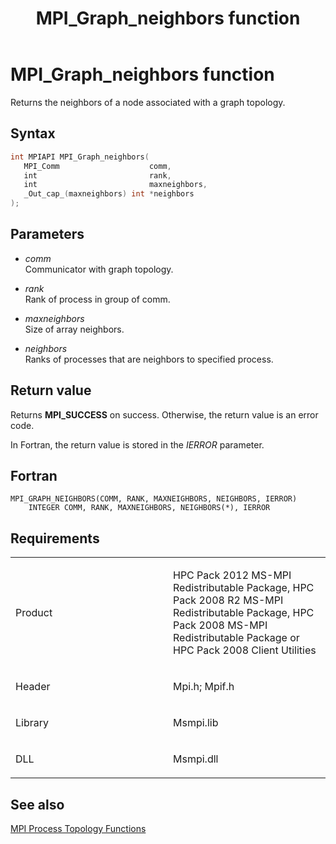 ﻿---
title: MPI_Graph_neighbors function
TOCTitle: MPI_Graph_neighbors function
ms:assetid: 19dc31c9-f9c8-4643-b4ca-8a717d9cc745
ms:mtpsurl: https://msdn.microsoft.com/en-us/library/Dn473388(v=VS.85)
ms:contentKeyID: 59360924
ms.date: 03/28/2018
mtps_version: v=VS.85
f1_keywords:
- MPI_GRAPH_NEIGHBORS
- mpif/MPI_Graph_neighbors
- mpi/MPI_GRAPH_NEIGHBORS
dev_langs:
- C++
- C
---

# MPI\_Graph\_neighbors function

Returns the neighbors of a node associated with a graph topology.

## Syntax

``` c++
int MPIAPI MPI_Graph_neighbors(
   MPI_Comm                    comm,
   int                         rank,
   int                         maxneighbors,
   _Out_cap_(maxneighbors) int *neighbors
);
```

## Parameters

  - *comm*  
    Communicator with graph topology.

  - *rank*  
    Rank of process in group of comm.

  - *maxneighbors*  
    Size of array neighbors.

  - *neighbors*  
    Ranks of processes that are neighbors to specified process.

## Return value

Returns **MPI\_SUCCESS** on success. Otherwise, the return value is an error code.

In Fortran, the return value is stored in the *IERROR* parameter.

## Fortran

    MPI_GRAPH_NEIGHBORS(COMM, RANK, MAXNEIGHBORS, NEIGHBORS, IERROR)
        INTEGER COMM, RANK, MAXNEIGHBORS, NEIGHBORS(*), IERROR

## Requirements

<table>
<colgroup>
<col style="width: 50%" />
<col style="width: 50%" />
</colgroup>
<tbody>
<tr class="odd">
<td><p>Product</p></td>
<td><p>HPC Pack 2012 MS-MPI Redistributable Package, HPC Pack 2008 R2 MS-MPI Redistributable Package, HPC Pack 2008 MS-MPI Redistributable Package or HPC Pack 2008 Client Utilities</p></td>
</tr>
<tr class="even">
<td><p>Header</p></td>
<td>Mpi.h;
Mpif.h</td>
</tr>
<tr class="odd">
<td><p>Library</p></td>
<td>Msmpi.lib</td>
</tr>
<tr class="even">
<td><p>DLL</p></td>
<td>Msmpi.dll</td>
</tr>
</tbody>
</table>


## See also

[MPI Process Topology Functions](mpi-process-topology-functions.md)


